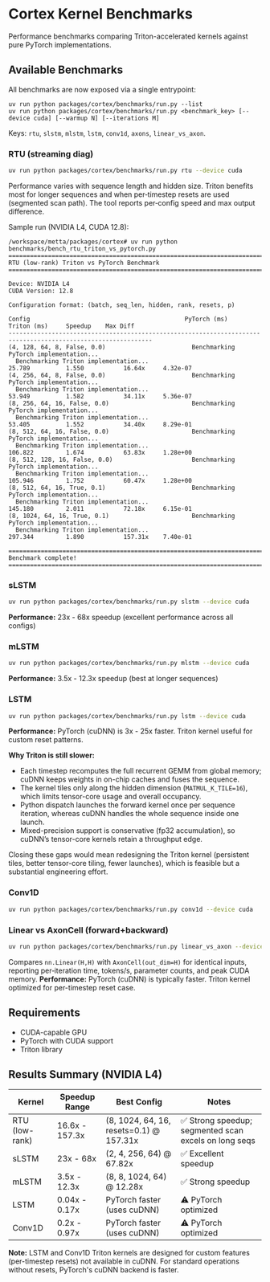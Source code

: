 # Cortex Kernel Benchmarks

Performance benchmarks comparing Triton-accelerated kernels against pure PyTorch implementations.

## Available Benchmarks

All benchmarks are now exposed via a single entrypoint:

```
uv run python packages/cortex/benchmarks/run.py --list
uv run python packages/cortex/benchmarks/run.py <benchmark_key> [--device cuda] [--warmup N] [--iterations M]
```

Keys: `rtu`, `slstm`, `mlstm`, `lstm`, `conv1d`, `axons`, `linear_vs_axon`.

### RTU (streaming diag)
```bash
uv run python packages/cortex/benchmarks/run.py rtu --device cuda
```
Performance varies with sequence length and hidden size. Triton benefits most for longer sequences and when per‑timestep resets are used (segmented scan path). The tool reports per‑config speed and max output difference.

Sample run (NVIDIA L4, CUDA 12.8):

```
/workspace/metta/packages/cortex# uv run python benchmarks/bench_rtu_triton_vs_pytorch.py
================================================================================
RTU (low-rank) Triton vs PyTorch Benchmark
================================================================================

Device: NVIDIA L4
CUDA Version: 12.8

Configuration format: (batch, seq_len, hidden, rank, resets, p)

Config                                           PyTorch (ms)    Triton (ms)     Speedup    Max Diff    
--------------------------------------------------------------------------------------------------------------
(4, 128, 64, 8, False, 0.0)                        Benchmarking PyTorch implementation...
  Benchmarking Triton implementation...
25.789          1.550           16.64x     4.32e-07    
(4, 256, 64, 8, False, 0.0)                        Benchmarking PyTorch implementation...
  Benchmarking Triton implementation...
53.949          1.582           34.11x     5.36e-07    
(8, 256, 64, 16, False, 0.0)                       Benchmarking PyTorch implementation...
  Benchmarking Triton implementation...
53.405          1.552           34.40x     8.29e-01    
(8, 512, 64, 16, False, 0.0)                       Benchmarking PyTorch implementation...
  Benchmarking Triton implementation...
106.822         1.674           63.83x     1.28e+00    
(8, 512, 128, 16, False, 0.0)                      Benchmarking PyTorch implementation...
  Benchmarking Triton implementation...
105.946         1.752           60.47x     1.28e+00    
(8, 512, 64, 16, True, 0.1)                        Benchmarking PyTorch implementation...
  Benchmarking Triton implementation...
145.180         2.011           72.18x     6.15e-01    
(8, 1024, 64, 16, True, 0.1)                       Benchmarking PyTorch implementation...
  Benchmarking Triton implementation...
297.344         1.890           157.31x    7.40e-01    

================================================================================
Benchmark complete!
================================================================================
```

### sLSTM
```bash
uv run python packages/cortex/benchmarks/run.py slstm --device cuda
```
**Performance:** 23x - 68x speedup (excellent performance across all configs)

### mLSTM
```bash
uv run python packages/cortex/benchmarks/run.py mlstm --device cuda
```
**Performance:** 3.5x - 12.3x speedup (best at longer sequences)

### LSTM
```bash
uv run python packages/cortex/benchmarks/run.py lstm --device cuda
```
**Performance:** PyTorch (cuDNN) is 3x - 25x faster. Triton kernel useful for custom reset patterns.

**Why Triton is still slower:**
- Each timestep recomputes the full recurrent GEMM from global memory; cuDNN keeps weights in on-chip caches and fuses the sequence.
- The kernel tiles only along the hidden dimension (`MATMUL_K_TILE=16`), which limits tensor-core usage and overall occupancy.
- Python dispatch launches the forward kernel once per sequence iteration, whereas cuDNN handles the whole sequence inside one launch.
- Mixed-precision support is conservative (fp32 accumulation), so cuDNN’s tensor-core kernels retain a throughput edge.

Closing these gaps would mean redesigning the Triton kernel (persistent tiles, better tensor-core tiling, fewer launches), which is feasible but a substantial engineering effort.

### Conv1D
```bash
uv run python packages/cortex/benchmarks/run.py conv1d --device cuda
```

### Linear vs AxonCell (forward+backward)
```bash
uv run python packages/cortex/benchmarks/run.py linear_vs_axon --device cuda
```
Compares `nn.Linear(H,H)` with `AxonCell(out_dim=H)` for identical inputs, reporting per‑iteration time, tokens/s, parameter counts, and peak CUDA memory.
**Performance:** PyTorch (cuDNN) is typically faster. Triton kernel optimized for per-timestep reset case.

## Requirements

- CUDA-capable GPU
- PyTorch with CUDA support
- Triton library

## Results Summary (NVIDIA L4)

| Kernel | Speedup Range | Best Config | Notes |
|--------|---------------|-------------|-------|
| RTU (low-rank) | 16.6x - 157.3x | (8, 1024, 64, 16, resets=0.1) @ 157.31x | ✅ Strong speedup; segmented scan excels on long seqs |
| sLSTM  | 23x - 68x     | (2, 4, 256, 64) @ 67.82x | ✅ Excellent speedup |
| mLSTM  | 3.5x - 12.3x  | (8, 8, 1024, 64) @ 12.28x | ✅ Strong speedup |
| LSTM   | 0.04x - 0.17x | PyTorch faster (uses cuDNN) | ⚠️ PyTorch optimized |
| Conv1D | 0.2x - 0.97x  | PyTorch faster (uses cuDNN) | ⚠️ PyTorch optimized |

**Note:** LSTM and Conv1D Triton kernels are designed for custom features (per-timestep resets) not available in cuDNN. For standard operations without resets, PyTorch's cuDNN backend is faster.
